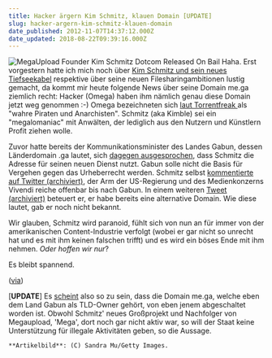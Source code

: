 ```yaml
---
title: Hacker ärgern Kim Schmitz, klauen Domain [UPDATE]
slug: hacker-argern-kim-schmitz-klauen-domain
date_published: 2012-11-07T14:37:12.000Z
date_updated: 2018-08-22T09:39:16.000Z
---
```


![MegaUpload Founder Kim Schmitz Dotcom Released On Bail](//picdump.thafaker.de/2012/02/sp_89938-30571-i-125x125.jpg) Haha. Erst vorgestern hatte ich mich noch über [Kim Schmitz und sein neues Tiefseekabel](__GHOST_URL__/kim-schmitz-again/) respektive über seine neuen Filesharingambitionen lustig gemacht, da kommt mir heute folgende News über seine Domain me.ga ziemlich recht: Hacker (Omega) haben ihm nämlich genau diese Domain jetzt weg genommen :-) Omega bezeichneten sich [laut Torrentfreak ](http://torrentfreak.com/me-ga-hackers-were-real-pirates-well-sell-dotcoms-domain-to-universal-121107/)als "wahre Piraten und Anarchisten". Schmitz (aka Kimble) sei ein "megalomaniac" mit Anwälten, der lediglich aus den Nutzern und Künstlern Profit ziehen wolle.

Zuvor hatte bereits der Kommunikationsminister des Landes Gabun, dessen Länderdomain .ga lautet, sich [dagegen ausgesprochen](http://phys.org/news/2012-11-gabon-megaupload-site.html), dass Schmitz die Adresse für seinen neuen Dienst nutzt. Gabun solle nicht die Basis für Vergehen gegen das Urheberrecht werden. Schmitz selbst [kommentierte auf Twitter (archiviert)](http://web.archive.org/web/20141029114638/https://twitter.com/KimDotcom/status/265937455444815872), der Arm der US-Regierung und des Medienkonzerns Vivendi reiche offenbar bis nach Gabun. In einem weiteren [Tweet (archiviert)](http://web.archive.org/web/20121111233436/http://twitter.com:80/KimDotcom/status/265940286524493824) beteuert er, er habe bereits eine alternative Domain. Wie diese lautet, gab er noch nicht bekannt.

Wir glauben, Schmitz wird paranoid, fühlt sich von nun an für immer von der amerikanischen Content-Industrie verfolgt (wobei er gar nicht so unrecht hat und es mit ihm keinen falschen trifft) und es wird ein böses Ende mit ihm nehmen. *Oder hoffen wir nur*?

Es bleibt spannend.

([via](http://m.heise.de/newsticker/meldung/Kim-Dotcom-verliert-Domain-me-ga-1745049.html?from-classic=1))

[**UPDATE**] Es [scheint](http://www.golem.de/news/gabun-kim-dotcoms-neuer-dienst-mega-bereits-blockiert-1211-95573.html) also so zu sein, dass die Domain me.ga, welche eben dem Land Gabun als TLD-Owner gehört, von eben jenem abgeschaltet worden ist. Obwohl Schmitz' neues Großprojekt und Nachfolger von Megaupload, 'Mega', dort noch gar nicht aktiv war, so will der Staat keine Unterstützung für illegale Aktivitäten geben, so die Aussage.

`**Artikelbild**: (C) Sandra Mu/Getty Images.`
